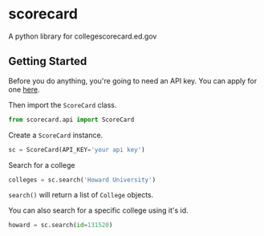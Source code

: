 # scorecard

A python library for collegescorecard.ed.gov

## Getting Started

Before you do anything, you're going to need an API key. You can apply for one [here](https://collegescorecard.ed.gov/data/documentation/).

Then import the `ScoreCard` class.

```python
from scorecard.api import ScoreCard
```

Create a `ScoreCard` instance.

```python
sc = ScoreCard(API_KEY='your api key')
```

Search for a college

```python
colleges = sc.search('Howard University')
```

`search()` will return a list of `College` objects.

You can also search for a specific college using it's id.

```python
howard = sc.search(id=131520)
```
